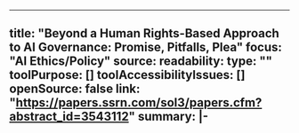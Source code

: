 ---
title: "Beyond a Human Rights-Based Approach to AI Governance: Promise, Pitfalls, Plea"
focus: "AI Ethics/Policy"
source: 
readability: 
type: ""
toolPurpose: []
toolAccessibilityIssues: []
openSource: false
link: "https://papers.ssrn.com/sol3/papers.cfm?abstract_id=3543112"
summary: |-
  ---

